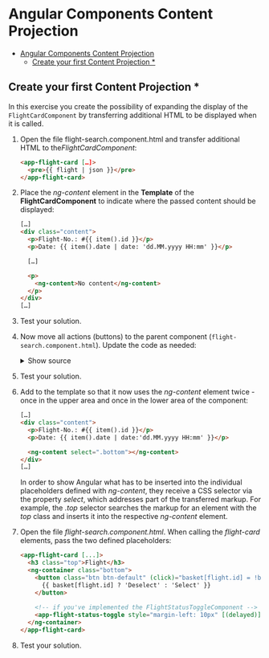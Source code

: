 # Angular Components Content Projection

- [Angular Components Content Projection](#angular-components-content-projection)
  - [Create your first Content Projection \*](#create-your-first-content-projection-)

## Create your first Content Projection \*

In this exercise you create the possibility of expanding the display of the `FlightCardComponent` by transferring additional HTML to be displayed when it is called.

1. Open the file flight-search.component.html and transfer additional HTML to the*FlightCardComponent*:

   ```html
   <app-flight-card […]>
     <pre>{{ flight | json }}</pre>
   </app-flight-card>
   ```

2. Place the _ng-content_ element in the **Template** of the **FlightCardComponent** to indicate where the passed content should be displayed:

   ```html
   […]
   <div class="content">
     <p>Flight-No.: #{{ item().id }}</p>
     <p>Date: {{ item().date | date: 'dd.MM.yyyy HH:mm' }}</p>

     […]

     <p>
       <ng-content>No content</ng-content>
     </p>
   </div>
   […]
   ```

3. Test your solution.

4. Now move all actions (buttons) to the parent component (`flight-search.component.html`). Update the code as needed:

   <details>
   <summary>Show source</summary>
   <p>

   ```html
   <app-flight-card [item]="flight" [selected]="basket[flight.id]">
     <button class="btn btn-default" (click)="basket[flight.id] = !basket[flight.id]">
       {{ basket[flight.id] ? 'Deselect' : 'Select' }}
     </button>
     
     <!-- if you've implemented the FlightStatusToggleComponent -->
     <app-flight-status-toggle style="margin-left: 10px" [(delayed)]="flight.delayed" />
   </app-flight-card>
   ```

   </p>
   </details>
   
5. Test your solution.

6. Add to the template so that it now uses the _ng-content_ element twice - once in the upper area and once in the lower area of the component:

   ```html
   […]
   <div class="content">
     <p>Flight-No.: #{{ item().id }}</p>
     <p>Date: {{ item().date | date:'dd.MM.yyyy HH:mm' }}</p>

     <ng-content select=".bottom"></ng-content>
   </div>
   […]
   ```

   In order to show Angular what has to be inserted into the individual placeholders defined with _ng-content_, they receive a CSS selector via the property _select_, which addresses part of the transferred markup. For example, the _.top_ selector searches the markup for an element with the _top_ class and inserts it into the respective _ng-content_ element.

7. Open the file _flight-search.component.html_. When calling the _flight-card_ elements, pass the two defined placeholders:

   ```html
   <app-flight-card [...]>
     <h3 class="top">Flight</h3>
     <ng-container class="bottom">
       <button class="btn btn-default" (click)="basket[flight.id] = !basket[flight.id]">
         {{ basket[flight.id] ? 'Deselect' : 'Select' }}
       </button>
     
       <!-- if you've implemented the FlightStatusToggleComponent -->
       <app-flight-status-toggle style="margin-left: 10px" [(delayed)]="flight.delayed" />
     </ng-container>
   </app-flight-card>
   ```

8. Test your solution.
